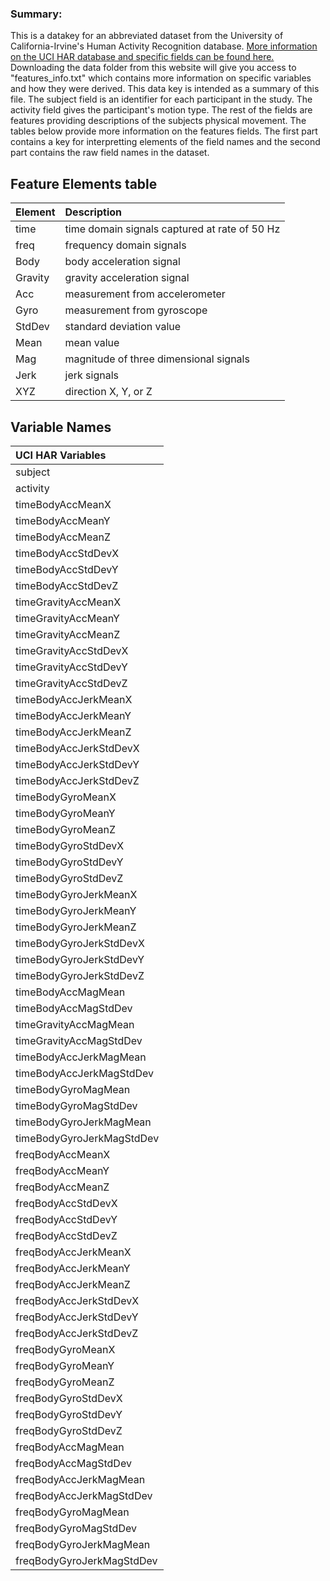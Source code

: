 ### Summary:

This is a datakey for an abbreviated dataset from the University of
California-Irvine's Human Activity Recognition database. [More
information on the UCI HAR database and specific fields can be found
here.](http://archive.ics.uci.edu/ml/datasets/Human+Activity+Recognition+Using+Smartphones)
Downloading the data folder from this website will give you access to
"features\_info.txt" which contains more information on specific
variables and how they were derived. This data key is intended as a
summary of this file. The subject field is an identifier for each
participant in the study. The activity field gives the participant's
motion type. The rest of the fields are features providing descriptions
of the subjects physical movement. The tables below provide more
information on the features fields. The first part contains a key for
interpretting elements of the field names and the second part contains
the raw field names in the dataset.

Feature Elements table
----------------------

<table>
<thead>
<tr class="header">
<th align="left">Element</th>
<th align="left">Description</th>
</tr>
</thead>
<tbody>
<tr class="odd">
<td align="left">time</td>
<td align="left">time domain signals captured at rate of 50 Hz</td>
</tr>
<tr class="even">
<td align="left">freq</td>
<td align="left">frequency domain signals</td>
</tr>
<tr class="odd">
<td align="left">Body</td>
<td align="left">body acceleration signal</td>
</tr>
<tr class="even">
<td align="left">Gravity</td>
<td align="left">gravity acceleration signal</td>
</tr>
<tr class="odd">
<td align="left">Acc</td>
<td align="left">measurement from accelerometer</td>
</tr>
<tr class="even">
<td align="left">Gyro</td>
<td align="left">measurement from gyroscope</td>
</tr>
<tr class="odd">
<td align="left">StdDev</td>
<td align="left">standard deviation value</td>
</tr>
<tr class="even">
<td align="left">Mean</td>
<td align="left">mean value</td>
</tr>
<tr class="odd">
<td align="left">Mag</td>
<td align="left">magnitude of three dimensional signals</td>
</tr>
<tr class="even">
<td align="left">Jerk</td>
<td align="left">jerk signals</td>
</tr>
<tr class="odd">
<td align="left">XYZ</td>
<td align="left">direction X, Y, or Z</td>
</tr>
</tbody>
</table>

Variable Names
--------------

<table>
<thead>
<tr class="header">
<th align="left">UCI HAR Variables</th>
</tr>
</thead>
<tbody>
<tr class="odd">
<td align="left">subject</td>
</tr>
<tr class="even">
<td align="left">activity</td>
</tr>
<tr class="odd">
<td align="left">timeBodyAccMeanX</td>
</tr>
<tr class="even">
<td align="left">timeBodyAccMeanY</td>
</tr>
<tr class="odd">
<td align="left">timeBodyAccMeanZ</td>
</tr>
<tr class="even">
<td align="left">timeBodyAccStdDevX</td>
</tr>
<tr class="odd">
<td align="left">timeBodyAccStdDevY</td>
</tr>
<tr class="even">
<td align="left">timeBodyAccStdDevZ</td>
</tr>
<tr class="odd">
<td align="left">timeGravityAccMeanX</td>
</tr>
<tr class="even">
<td align="left">timeGravityAccMeanY</td>
</tr>
<tr class="odd">
<td align="left">timeGravityAccMeanZ</td>
</tr>
<tr class="even">
<td align="left">timeGravityAccStdDevX</td>
</tr>
<tr class="odd">
<td align="left">timeGravityAccStdDevY</td>
</tr>
<tr class="even">
<td align="left">timeGravityAccStdDevZ</td>
</tr>
<tr class="odd">
<td align="left">timeBodyAccJerkMeanX</td>
</tr>
<tr class="even">
<td align="left">timeBodyAccJerkMeanY</td>
</tr>
<tr class="odd">
<td align="left">timeBodyAccJerkMeanZ</td>
</tr>
<tr class="even">
<td align="left">timeBodyAccJerkStdDevX</td>
</tr>
<tr class="odd">
<td align="left">timeBodyAccJerkStdDevY</td>
</tr>
<tr class="even">
<td align="left">timeBodyAccJerkStdDevZ</td>
</tr>
<tr class="odd">
<td align="left">timeBodyGyroMeanX</td>
</tr>
<tr class="even">
<td align="left">timeBodyGyroMeanY</td>
</tr>
<tr class="odd">
<td align="left">timeBodyGyroMeanZ</td>
</tr>
<tr class="even">
<td align="left">timeBodyGyroStdDevX</td>
</tr>
<tr class="odd">
<td align="left">timeBodyGyroStdDevY</td>
</tr>
<tr class="even">
<td align="left">timeBodyGyroStdDevZ</td>
</tr>
<tr class="odd">
<td align="left">timeBodyGyroJerkMeanX</td>
</tr>
<tr class="even">
<td align="left">timeBodyGyroJerkMeanY</td>
</tr>
<tr class="odd">
<td align="left">timeBodyGyroJerkMeanZ</td>
</tr>
<tr class="even">
<td align="left">timeBodyGyroJerkStdDevX</td>
</tr>
<tr class="odd">
<td align="left">timeBodyGyroJerkStdDevY</td>
</tr>
<tr class="even">
<td align="left">timeBodyGyroJerkStdDevZ</td>
</tr>
<tr class="odd">
<td align="left">timeBodyAccMagMean</td>
</tr>
<tr class="even">
<td align="left">timeBodyAccMagStdDev</td>
</tr>
<tr class="odd">
<td align="left">timeGravityAccMagMean</td>
</tr>
<tr class="even">
<td align="left">timeGravityAccMagStdDev</td>
</tr>
<tr class="odd">
<td align="left">timeBodyAccJerkMagMean</td>
</tr>
<tr class="even">
<td align="left">timeBodyAccJerkMagStdDev</td>
</tr>
<tr class="odd">
<td align="left">timeBodyGyroMagMean</td>
</tr>
<tr class="even">
<td align="left">timeBodyGyroMagStdDev</td>
</tr>
<tr class="odd">
<td align="left">timeBodyGyroJerkMagMean</td>
</tr>
<tr class="even">
<td align="left">timeBodyGyroJerkMagStdDev</td>
</tr>
<tr class="odd">
<td align="left">freqBodyAccMeanX</td>
</tr>
<tr class="even">
<td align="left">freqBodyAccMeanY</td>
</tr>
<tr class="odd">
<td align="left">freqBodyAccMeanZ</td>
</tr>
<tr class="even">
<td align="left">freqBodyAccStdDevX</td>
</tr>
<tr class="odd">
<td align="left">freqBodyAccStdDevY</td>
</tr>
<tr class="even">
<td align="left">freqBodyAccStdDevZ</td>
</tr>
<tr class="odd">
<td align="left">freqBodyAccJerkMeanX</td>
</tr>
<tr class="even">
<td align="left">freqBodyAccJerkMeanY</td>
</tr>
<tr class="odd">
<td align="left">freqBodyAccJerkMeanZ</td>
</tr>
<tr class="even">
<td align="left">freqBodyAccJerkStdDevX</td>
</tr>
<tr class="odd">
<td align="left">freqBodyAccJerkStdDevY</td>
</tr>
<tr class="even">
<td align="left">freqBodyAccJerkStdDevZ</td>
</tr>
<tr class="odd">
<td align="left">freqBodyGyroMeanX</td>
</tr>
<tr class="even">
<td align="left">freqBodyGyroMeanY</td>
</tr>
<tr class="odd">
<td align="left">freqBodyGyroMeanZ</td>
</tr>
<tr class="even">
<td align="left">freqBodyGyroStdDevX</td>
</tr>
<tr class="odd">
<td align="left">freqBodyGyroStdDevY</td>
</tr>
<tr class="even">
<td align="left">freqBodyGyroStdDevZ</td>
</tr>
<tr class="odd">
<td align="left">freqBodyAccMagMean</td>
</tr>
<tr class="even">
<td align="left">freqBodyAccMagStdDev</td>
</tr>
<tr class="odd">
<td align="left">freqBodyAccJerkMagMean</td>
</tr>
<tr class="even">
<td align="left">freqBodyAccJerkMagStdDev</td>
</tr>
<tr class="odd">
<td align="left">freqBodyGyroMagMean</td>
</tr>
<tr class="even">
<td align="left">freqBodyGyroMagStdDev</td>
</tr>
<tr class="odd">
<td align="left">freqBodyGyroJerkMagMean</td>
</tr>
<tr class="even">
<td align="left">freqBodyGyroJerkMagStdDev</td>
</tr>
</tbody>
</table>
